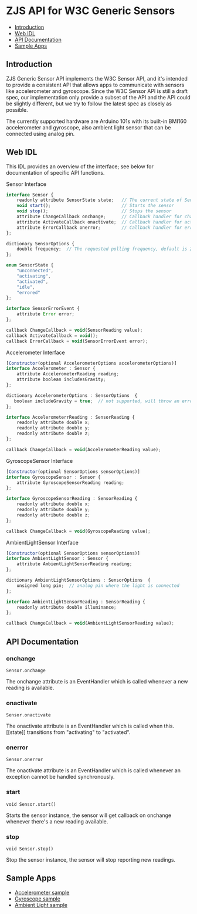 ZJS API for W3C Generic Sensors
==============================

* [Introduction](#introduction)
* [Web IDL](#web-idl)
* [API Documentation](#api-documentation)
* [Sample Apps](#sample-apps)

Introduction
------------
ZJS Generic Sensor API implements the W3C Sensor API, and it's intended to
provide a consistent API that allows apps to communicate with sensors like
accelerometer and gyroscope. Since the W3C Sensor API is still a draft spec,
our implementation only provide a subset of the API and the API could be
slightly different, but we try to follow the latest spec as closely as possible.

The currently supported hardware are Arduino 101s with its built-in BMI160
accelerometer and gyroscope, also ambient light sensor that can be connected
using analog pin.

Web IDL
-------
This IDL provides an overview of the interface; see below for documentation of
specific API functions.

Sensor Interface
```javascript
interface Sensor {
    readonly attribute SensorState state;   // The current state of Sensor object
    void start();                           // Starts the sensor
    void stop();                            // Stops the sensor
    attribute ChangeCallback onchange;      // Callback handler for change events
    attribute ActivateCallback onactivate;  // Callback handler for activate events
    attribute ErrorCallback onerror;        // Callback handler for error events
};

dictionary SensorOptions {
    double frequency;  // The requested polling frequency, default is 20 if unset
};

enum SensorState {
    "unconnected",
    "activating",
    "activated",
    "idle",
    "errored"
};

interface SensorErrorEvent {
    attribute Error error;
};

callback ChangeCallback = void(SensorReading value);
callback ActivateCallback = void();
callback ErrorCallback = void(SensorErrorEvent error);
```
Accelerometer Interface
```javascript
[Constructor(optional AccelerometerOptions accelerometerOptions)]
interface Accelerometer : Sensor {
    attribute AccelerometerReading reading;
    attribute boolean includesGravity;
};

dictionary AccelerometerOptions : SensorOptions  {
   boolean includeGravity = true;  // not supported, will throw an error if set
};

interface AccelerometerrReading : SensorReading {
    readonly attribute double x;
    readonly attribute double y;
    readonly attribute double z;
};

callback ChangeCallback = void(AccelerometerReading value);
```

GyroscopeSensor Interface
```javascript
[Constructor(optional SensorOptions sensorOptions)]
interface GyroscopeSensor : Sensor {
    attribute GyroscopeSensorReading reading;
};

interface GyroscopeSensorReading : SensorReading {
    readonly attribute double x;
    readonly attribute double y;
    readonly attribute double z;
};

callback ChangeCallback = void(GyroscopeReading value);
```
AmbientLightSensor Interface
```javascript
[Constructor(optional SensorOptions sensorOptions)]
interface AmbientLightSensor : Sensor {
    attribute AmbientLightSensorReading reading;
};

dictionary AmbientLightSensorOptions : SensorOptions  {
    unsigned long pin;  // analog pin where the light is connected
};

interface AmbientLightSensorReading : SensorReading {
    readonly attribute double illuminance;
};

callback ChangeCallback = void(AmbientLightSensorReading value);
```

API Documentation
-----------------

### onchange
`Sensor.onchange`

The onchange attribute is an EventHandler which is called whenever a new reading is available.

### onactivate
`Sensor.onactivate`

The onactivate attribute is an EventHandler which is called when this.[[state]] transitions from "activating" to "activated".

### onerror
`Sensor.onerror`

The onactivate attribute is an EventHandler which is called whenever an exception cannot be handled synchronously.

### start
`void Sensor.start()`

Starts the sensor instance, the sensor will get callback on onchange whenever there's a new reading available.

### stop
`void Sensor.stop()`

Stop the sensor instance, the sensor will stop reporting new readings.

Sample Apps
-----------
* [Accelerometer sample](../samples/Accelerometer.js)
* [Gyroscope sample](../samples/Gyroscope.js)
* [Ambient Light sample](../samples/AmbientLight.js)

